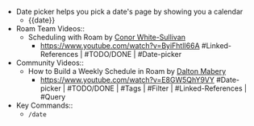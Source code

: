 - Date picker helps you pick a date's page by showing you a calendar
    - {{date}}
- Roam Team Videos::
    - Scheduling with Roam by [Conor White-Sullivan](Conor%20White-Sullivan.md)
        - <https://www.youtube.com/watch?v=ByiFhtlI66A>
#Linked-References | #TODO/DONE | #Date-picker
- Community Videos::
    - How to Build a Weekly Schedule in Roam by [Dalton Mabery](Dalton%20Mabery.md)
        - <https://www.youtube.com/watch?v=E8GW5QhY9VY>
#Date-picker | #TODO/DONE | #Tags | #Filter | #Linked-References | #Query
- Key Commands::
    - `/date`